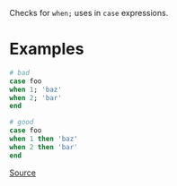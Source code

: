 
Checks for `when;` uses in `case` expressions.

# Examples

```ruby
# bad
case foo
when 1; 'baz'
when 2; 'bar'
end

# good
case foo
when 1 then 'baz'
when 2 then 'bar'
end
```

[Source](http://www.rubydoc.info/gems/rubocop/RuboCop/Cop/Style/WhenThen)